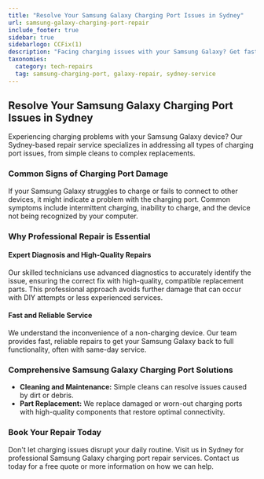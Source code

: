 ```yaml
---
title: "Resolve Your Samsung Galaxy Charging Port Issues in Sydney"
url: samsung-galaxy-charging-port-repair
include_footer: true
sidebar: true
sidebarlogo: CCFix(1)
description: "Facing charging issues with your Samsung Galaxy? Get fast, reliable charging port repair services in Sydney. Contact us for a free quote today."
taxonomies:
  category: tech-repairs
  tag: samsung-charging-port, galaxy-repair, sydney-service
---
```



## Resolve Your Samsung Galaxy Charging Port Issues in Sydney

Experiencing charging problems with your Samsung Galaxy device? Our Sydney-based repair service specializes in addressing all types of charging port issues, from simple cleans to complex replacements.

### Common Signs of Charging Port Damage

If your Samsung Galaxy struggles to charge or fails to connect to other devices, it might indicate a problem with the charging port. Common symptoms include intermittent charging, inability to charge, and the device not being recognized by your computer.

### Why Professional Repair is Essential

#### Expert Diagnosis and High-Quality Repairs

Our skilled technicians use advanced diagnostics to accurately identify the issue, ensuring the correct fix with high-quality, compatible replacement parts. This professional approach avoids further damage that can occur with DIY attempts or less experienced services.

#### Fast and Reliable Service

We understand the inconvenience of a non-charging device. Our team provides fast, reliable repairs to get your Samsung Galaxy back to full functionality, often with same-day service.

### Comprehensive Samsung Galaxy Charging Port Solutions

- **Cleaning and Maintenance:** Simple cleans can resolve issues caused by dirt or debris.
- **Part Replacement:** We replace damaged or worn-out charging ports with high-quality components that restore optimal connectivity.

### Book Your Repair Today

Don't let charging issues disrupt your daily routine. Visit us in Sydney for professional Samsung Galaxy charging port repair services. Contact us today for a free quote or more information on how we can help.
